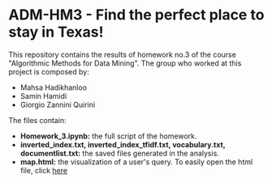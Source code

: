 # ADM-HM3 - Find the perfect place to stay in Texas! 
This repository contains the results of homework no.3 of the course "Algorithmic Methods for Data Mining". The group who worked at this project is composed by:
 
 - Mahsa Hadikhanloo
 - Samin Hamidi
 - Giorgio Zannini Quirini
 
 The files contain:

- __Homework_3.ipynb:__ the full script of the homework.
- __inverted_index.txt, inverted_index_tfidf.txt, vocabulary.txt, documentlist.txt:__ the saved files generated in the analysis.
- __map.html:__ the visualization of a user's query.  To easily open the html file, click [here](http://htmlpreview.github.io/?https://github.com/samin91/ADM-HM3/blob/master/map.html)

